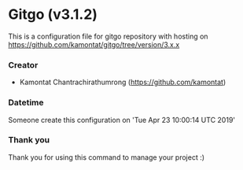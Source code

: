 # Gitgo (v3.1.2)

  This is a configuration file for gitgo repository with hosting on https://github.com/kamontat/gitgo/tree/version/3.x.x

### Creator

- Kamontat Chantrachirathumrong (https://github.com/kamontat)

### Datetime

Someone create this configuration on 'Tue Apr 23 10:00:14 UTC 2019'

### Thank you
Thank you for using this command to manage your project :)
